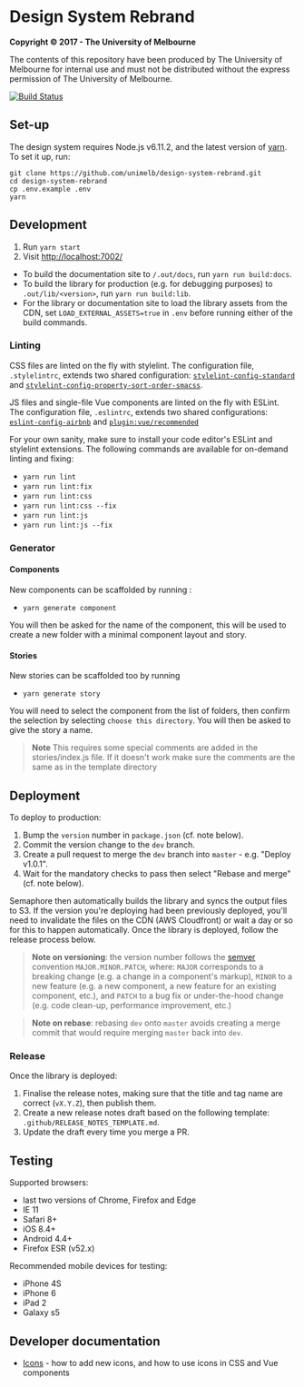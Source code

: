 # Design System Rebrand

**Copyright &copy; 2017 - The University of Melbourne**

The contents of this repository have been produced by The University of Melbourne for internal use and must not be distributed without the express permission of The University of Melbourne.

[![Build Status](https://semaphoreci.com/api/v1/projects/6a44d24e-e1db-4adc-a948-2e0a4ebb6b4c/1516302/badge.svg)](https://semaphoreci.com/unimelb/web-templates-2017)


## Set-up

The design system requires Node.js v6.11.2, and the latest version of [yarn](https://yarnpkg.com/en/). To set it up, run:

```
git clone https://github.com/unimelb/design-system-rebrand.git
cd design-system-rebrand
cp .env.example .env
yarn
```


## Development

1. Run `yarn start`
1. Visit [http://localhost:7002/](http://localhost:7002/)

- To build the documentation site to `/.out/docs`, run `yarn run build:docs`.
- To build the library for production (e.g. for debugging purposes) to `.out/lib/<version>`, run `yarn run build:lib`.
- For the library or documentation site to load the library assets from the CDN, set `LOAD_EXTERNAL_ASSETS=true` in `.env` before running either of the build commands.

### Linting

CSS files are linted on the fly with stylelint. The configuration file, `.stylelintrc`, extends two shared configuration: [`stylelint-config-standard`](https://github.com/stylelint/stylelint-config-standard) and [`stylelint-config-property-sort-order-smacss`](https://github.com/cahamilton/css-property-sort-order-smacss/blob/master/index.js).

JS files and single-file Vue components are linted on the fly with ESLint. The configuration file, `.eslintrc`, extends two shared configurations: [`eslint-config-airbnb`](https://github.com/airbnb/javascript/tree/master/packages/eslint-config-airbnb) and [`plugin:vue/recommended`](https://github.com/vuejs/eslint-plugin-vue)

For your own sanity, make sure to install your code editor's ESLint and stylelint extensions. The following commands are available for on-demand linting and fixing:

- `yarn run lint`
- `yarn run lint:fix`
- `yarn run lint:css`
- `yarn run lint:css --fix`
- `yarn run lint:js`
- `yarn run lint:js --fix`

### Generator

#### Components

New components can be scaffolded by running :

- `yarn generate component`

You will then be asked for the name of the component, this will be used to create a new folder with a minimal component layout and story.


#### Stories

New stories can be scaffolded too by running

- `yarn generate story`

You will need to select the component from the list of folders, then confirm the selection by selecting `choose this directory`. You will then be asked to give the story a name.

> **Note** This requires some special comments are added in the stories/index.js file. If it doesn't work make sure the comments are the same as in the template directory


## Deployment

To deploy to production:

1. Bump the `version` number in `package.json` (cf. note below).
1. Commit the version change to the `dev` branch.
1. Create a pull request to merge the `dev` branch into `master` - e.g. "Deploy v1.0.1".
1. Wait for the mandatory checks to pass then select "Rebase and merge" (cf. note below).

Semaphore then automatically builds the library and syncs the output files to S3. If the version you're deploying had been previously deployed, you'll need to invalidate the files on the CDN (AWS Cloudfront) or wait a day or so for this to happen automatically. Once the library is deployed, follow the release process below.

> **Note on versioning**: the version number follows the [semver](http://semver.org/) convention `MAJOR.MINOR.PATCH`, where: `MAJOR` corresponds to a breaking change (e.g. a change in a component's markup), `MINOR` to a new feature (e.g. a new component, a new feature for an existing component, etc.), and `PATCH` to a bug fix or under-the-hood change (e.g. code clean-up, performance improvement, etc.)

> **Note on rebase**: rebasing `dev` onto `master` avoids creating a merge commit that would require merging `master` back into `dev`.

### Release

Once the library is deployed:

1. Finalise the release notes, making sure that the title and tag name are correct (`vX.Y.Z`), then publish them.
1. Create a new release notes draft based on the following template: `.github/RELEASE_NOTES_TEMPLATE.md`.
1. Update the draft every time you merge a PR.


## Testing

Supported browsers:
- last two versions of Chrome, Firefox and Edge
- IE 11
- Safari 8+
- iOS 8.4+
- Android 4.4+
- Firefox ESR (v52.x)

Recommended mobile devices for testing:
- iPhone 4S
- iPhone 6
- iPad 2
- Galaxy s5


## Developer documentation

- [Icons](docs/icons.md) - how to add new icons, and how to use icons in CSS and Vue components
